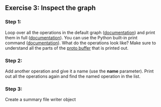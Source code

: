 ## Exercise 3: Inspect the graph

### Step 1:
Loop over all the operations in the default graph ([documentation](https://www.tensorflow.org/api_docs/python/tf/get_default_graph)) and print them in full ([documentation](https://www.tensorflow.org/api_docs/python/tf/Graph#get_operations)). You can use the Python built-in print command ([documentation](https://docs.python.org/2/library/functions.html#print)). What do the operations look like? Make sure to understand all the parts of the [proto buffer](https://developers.google.com/protocol-buffers/?hl=en) that is printed out.

### Step 2:
Add another operation and give it a name (use the **name** parameter). Print out all the operations again and find the named operation in the list.

### Step 3:
Create a summary file writer object